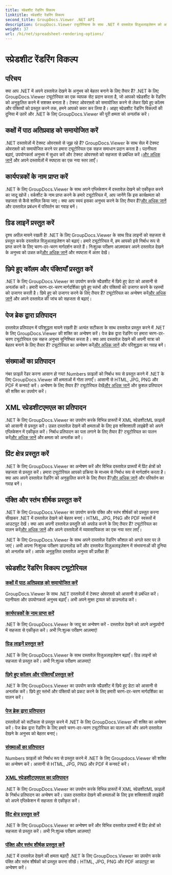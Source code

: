 ```yaml
---
title: स्प्रेडशीट रेंडरिंग विकल्प
linktitle: स्प्रेडशीट रेंडरिंग विकल्प
second_title: GroupDocs.Viewer .NET API
description: GroupDocs.Viewer ट्यूटोरियल्स के साथ .NET में दस्तावेज़ विज़ुअलाइज़ेशन को आसानी से बढ़ाएं। टेक्स्ट ओवरफ्लो को समायोजित करना, ग्रिड लाइनों को प्रस्तुत करना और बहुत कुछ करना सीखें।
weight: 37
url: /hi/net/spreadsheet-rendering-options/
---
```


# स्प्रेडशीट रेंडरिंग विकल्प

## परिचय

क्या आप .NET में अपने दस्तावेज़ देखने के अनुभव को बेहतर बनाने के लिए तैयार हैं? .NET के लिए GroupDocs.Viewer ट्यूटोरियल का एक व्यापक सेट प्रदान करता है, जो आपको स्प्रेडशीट के रेंडरिंग को अनुकूलित करने में सशक्त बनाता है। टेक्स्ट ओवरफ़्लो को समायोजित करने से लेकर छिपे हुए कॉलम और पंक्तियों को प्रस्तुत करने तक, हमने आपको कवर कर लिया है। आइए स्प्रेडशीट रेंडरिंग विकल्पों की दुनिया में उतरें और .NET के लिए GroupDocs.Viewer की पूरी क्षमता को अनलॉक करें।

## कक्षों में पाठ अतिप्रवाह को समायोजित करें

 .NET दस्तावेज़ों में टेक्स्ट ओवरफ़्लो से जूझ रहे हैं? GroupDocs.Viewer के साथ सेल में टेक्स्ट ओवरफ़्लो को समायोजित करने पर हमारा ट्यूटोरियल एक सहज समाधान प्रदान करता है। पठनीयता बढ़ाएं, उपयोगकर्ता अनुभव में सुधार करें और टेक्स्ट ओवरफ्लो को सहजता से प्रबंधित करें।[और अधिक जानें](./adjust-text-overflow-cells/) और अपने दस्तावेज़ों में स्पष्टता का एक नया स्तर लाएँ।

## कार्यपत्रकों के नाम प्राप्त करें

.NET के लिए GroupDocs.Viewer के साथ अपने एप्लिकेशन में दस्तावेज़ देखने को एकीकृत करने का जादू खोजें। वर्कशीट के नाम प्राप्त करने के हमारे ट्यूटोरियल में, आप जानेंगे कि इस कार्यक्षमता को सहजता से कैसे शामिल किया जाए। क्या आप स्वयं इसका अनुभव करने के लिए तैयार हैं?[और अधिक जानें](./get-worksheets-names/) और दस्तावेज़ प्रबंधन में परिवर्तन का गवाह बनें।

## ग्रिड लाइनें प्रस्तुत करें

 दृश्य अपील मायने रखती है! .NET के लिए GroupDocs.Viewer के साथ ग्रिड लाइनों को सहजता से प्रस्तुत करके दस्तावेज़ विज़ुअलाइज़ेशन को बढ़ाएं। हमारे ट्यूटोरियल में, हम आपको इसे निर्बाध रूप से प्राप्त करने के लिए चरण-दर-चरण मार्गदर्शन करते हैं। निःशुल्क परीक्षण आज़माकर अपने दस्तावेज़ देखने के अनुभव को उन्नत करें[और अधिक जानें](./render-grid-lines/) और स्पष्टता में अंतर देखें।

## छिपे हुए कॉलम और पंक्तियाँ प्रस्तुत करें

 .NET के लिए GroupDocs.Viewer का उपयोग करके स्प्रैडशीट में छिपे हुए डेटा को आसानी से अनलॉक करें। हमारी चरण-दर-चरण मार्गदर्शिका छुपे हुए स्तंभों और पंक्तियों को उजागर करने के रहस्यों को उजागर करती है। छिपे हुए को उजागर करने के लिए तैयार हैं? ट्यूटोरियल का अन्वेषण करें[और अधिक जानें](./render-hidden-columns-rows/) और अपने दस्तावेज़ की जांच को सहजता से बढ़ाएं।

## पेज ब्रेक द्वारा प्रतिपादन

दस्तावेज़ प्रतिपादन में परिशुद्धता मायने रखती है! अत्यंत सटीकता के साथ दस्तावेज़ प्रस्तुत करने में .NET के लिए GroupDocs.Viewer की शक्ति का अन्वेषण करें। पेज ब्रेक द्वारा रेंडरिंग पर हमारा चरण-दर-चरण ट्यूटोरियल एक सहज अनुभव सुनिश्चित करता है। क्या आप दस्तावेज़ देखने की अपनी यात्रा को बेहतर बनाने के लिए तैयार हैं? ट्यूटोरियल का अन्वेषण करें[और अधिक जानें](./rendering-by-page-breaks/) और परिशुद्धता का गवाह बनें।

## संख्याओं का प्रतिपादन

 नंबर फ़ाइलें रेंडर करना आसान हो गया! Numbers फ़ाइलों को निर्बाध रूप से प्रस्तुत करने में .NET के लिए GroupDocs.Viewer की क्षमताओं में गोता लगाएँ। आसानी से HTML, JPG, PNG और PDF में कनवर्ट करें। अन्वेषण के लिए तैयार हैं? ट्यूटोरियल देखें[और अधिक जानें](./rendering-numbers/) और कुशल प्रतिपादन की शक्ति का उपयोग करें।

## XML स्प्रेडशीटएमएल का प्रतिपादन

 .NET के लिए GroupDocs.Viewer का उपयोग करके विभिन्न प्रारूपों में XML स्प्रेडशीटML फ़ाइलों को आसानी से प्रस्तुत करें। उन्नत दस्तावेज़ देखने की क्षमताओं के लिए इस शक्तिशाली लाइब्रेरी को अपने एप्लिकेशन में एकीकृत करें। निर्बाध प्रतिपादन का पता लगाने के लिए तैयार हैं? ट्यूटोरियल का पालन करें[और अधिक जानें](./rendering-xml-spreadsheetml/) और क्षमता को अनलॉक करें।

## प्रिंट क्षेत्र प्रस्तुत करें

.NET के लिए GroupDocs.Viewer का अन्वेषण करें और विभिन्न दस्तावेज़ प्रारूपों में प्रिंट क्षेत्रों को सहजता से प्रस्तुत करें। हमारा ट्यूटोरियल आपको प्रक्रिया के माध्यम से निर्बाध रूप से मार्गदर्शन करता है। क्या आप अपने दस्तावेज़ रेंडरिंग को अनुकूलित करने के लिए तैयार हैं?[और अधिक जानें](./render-print-areas/) और परिवर्तन का गवाह बनें।

## पंक्ति और स्तंभ शीर्षक प्रस्तुत करें

 .NET के लिए GroupDocs.Viewer का उपयोग करके पंक्ति और स्तंभ शीर्षकों को प्रस्तुत करना सीखकर .NET में दस्तावेज़ देखने को बेहतर बनाएं। HTML, JPG, PNG और PDF स्वरूपों में आउटपुट देखें। क्या आप अपनी दस्तावेज़ प्रस्तुति को अपग्रेड करने के लिए तैयार हैं? ट्यूटोरियल का पालन करें[और अधिक जानें](./render-row-column-headings/) और अपने दस्तावेज़ों में व्यावसायिकता का एक नया स्तर लाएँ।

.NET के लिए GroupDocs.Viewer के साथ अपने दस्तावेज़ रेंडरिंग कौशल को अगले स्तर पर ले जाएं। अभी अपना निःशुल्क परीक्षण डाउनलोड करें और दस्तावेज़ विज़ुअलाइज़ेशन में संभावनाओं की दुनिया को अनलॉक करें। आपके अनुकूलित दस्तावेज़ अनुभव की प्रतीक्षा है!
## स्प्रेडशीट रेंडरिंग विकल्प ट्यूटोरियल
### [कक्षों में पाठ अतिप्रवाह को समायोजित करें](./adjust-text-overflow-cells/)
GroupDocs.Viewer के साथ .NET दस्तावेज़ों में टेक्स्ट ओवरफ़्लो को आसानी से प्रबंधित करें। पठनीयता और उपयोगकर्ता अनुभव बढ़ाएँ। अभी अपने मुफ़्त ट्रायल को डाउनलोड करें।
### [कार्यपत्रकों के नाम प्राप्त करें](./get-worksheets-names/)
.NET के लिए GroupDocs.Viewer के जादू का अन्वेषण करें - दस्तावेज़ देखने को अपने अनुप्रयोगों में सहजता से एकीकृत करें। अभी नि:शुल्क परीक्षण आज़माएं!
### [ग्रिड लाइनें प्रस्तुत करें](./render-grid-lines/)
.NET के लिए GroupDocs.Viewer के साथ दस्तावेज़ विज़ुअलाइज़ेशन बढ़ाएँ। ग्रिड लाइनों को सहजता से प्रस्तुत करें। अभी नि:शुल्क परीक्षण आज़माएं!
### [छिपे हुए कॉलम और पंक्तियाँ प्रस्तुत करें](./render-hidden-columns-rows/)
.NET के लिए GroupDocs.Viewer का उपयोग करके स्प्रैडशीट में छिपे हुए डेटा को आसानी से अनलॉक करें। छिपे हुए स्तंभों और पंक्तियों को प्रकट करने के लिए हमारी चरण-दर-चरण मार्गदर्शिका का पालन करें।
### [पेज ब्रेक द्वारा प्रतिपादन](./rendering-by-page-breaks/)
दस्तावेज़ों को सटीकता से प्रस्तुत करने में .NET के लिए GroupDocs.Viewer की शक्ति का अन्वेषण करें। पेज ब्रेक द्वारा रेंडरिंग के लिए हमारे चरण-दर-चरण ट्यूटोरियल का पालन करें और अपने दस्तावेज़ देखने के अनुभव को बेहतर बनाएं।
### [संख्याओं का प्रतिपादन](./rendering-numbers/)
Numbers फ़ाइलों को निर्बाध रूप से प्रस्तुत करने में .NET के लिए Groupdocs.Viewer की शक्ति का अन्वेषण करें। आसानी से HTML, JPG, PNG और PDF में कनवर्ट करें।
### [XML स्प्रेडशीटएमएल का प्रतिपादन](./rendering-xml-spreadsheetml/)
.NET के लिए GroupDocs.Viewer का उपयोग करके विभिन्न प्रारूपों में XML स्प्रेडशीटML फ़ाइलों के निर्बाध प्रतिपादन का अन्वेषण करें। उन्नत दस्तावेज़ देखने की क्षमताओं के लिए इस शक्तिशाली लाइब्रेरी को अपने एप्लिकेशन में सहजता से एकीकृत करें।
### [प्रिंट क्षेत्र प्रस्तुत करें](./render-print-areas/)
.NET के लिए GroupDocs.Viewer का अन्वेषण करें और विभिन्न दस्तावेज़ प्रारूपों में प्रिंट क्षेत्रों को सहजता से प्रस्तुत करें। अभी नि:शुल्क परीक्षण आज़माएं!
### [पंक्ति और स्तंभ शीर्षक प्रस्तुत करें](./render-row-column-headings/)
.NET में दस्तावेज़ देखने की क्षमता बढ़ाएँ! .NET के लिए GroupDocs.Viewer का उपयोग करके पंक्ति और स्तंभ शीर्षकों को प्रस्तुत करना सीखें। HTML, JPG, PNG और PDF आउटपुट का अन्वेषण करें।